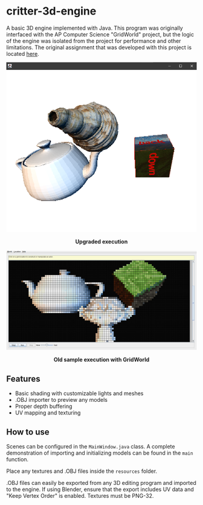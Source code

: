 # critter-3d-engine
A basic 3D engine implemented with Java.
This program was originally interfaced with the AP Computer Science "GridWorld" project, but the logic of the
engine was isolated from the project for performance and other limitations.
The original assignment that was developed with this project is located [here](https://docs.google.com/document/d/1MLoiBiA2aGNJt47wUIgn6nQSzdvB5Oo5CMJqowSeZwI/edit?usp=sharing).

<p align="center">
  <img src="resources/sample2.png" alt="image of organism"/>
</p>
<p align="center"><b>Upgraded execution</b></p>


<p align="center">
  <img src="resources/sample.png" alt="image of organism"/>
</p>
<p align="center"><b>Old sample execution with GridWorld</b></p>


## Features
- Basic shading with customizable lights and meshes
- .OBJ importer to preview any models
- Proper depth buffering
- UV mapping and texturing

## How to use
Scenes can be configured in the `MainWindow.java` class. A complete demonstration of importing and
initializing models can be found in the `main` function.

Place any textures and .OBJ files inside the `resources` folder.

.OBJ files can easily be exported from any 3D editing program and imported to the engine.
If using Blender, ensure that the export includes UV data and "Keep Vertex Order" is enabled.
Textures must be PNG-32.

